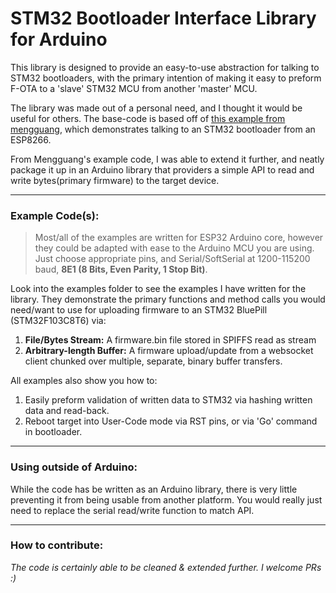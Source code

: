 # STM32 Bootloader Interface Library for Arduino

This library is designed to provide an easy-to-use abstraction for talking to STM32 bootloaders, with the primary intention of making it easy to preform F-OTA to a 'slave' STM32 MCU from another 'master' MCU.

The library was made out of a personal need, and I thought it would be useful for others. The base-code is based off of [this example from mengguang](http://https://github.com/mengguang/esp8266_stm32_isp "this example from mengguang"), which demonstrates talking to an STM32 bootloader from an ESP8266.

From Mengguang's example code, I was able to extend it further, and neatly package it up in an Arduino library that providers a simple API to read and write bytes(primary firmware) to the target device.

------------

### Example Code(s):
> Most/all of the examples are written for ESP32 Arduino core, however they could be adapted with ease to the Arduino MCU you are using. Just choose appropriate pins, and Serial/SoftSerial at 1200-115200 baud,  **8E1 (8 Bits, Even Parity, 1 Stop Bit)**.

Look into the examples folder to see the examples I have written for the library.
They demonstrate the primary functions and method calls you would need/want to use
for uploading firmware to an STM32 BluePill (STM32F103C8T6) via:
1. **File/Bytes Stream:** A firmware.bin file stored in SPIFFS read as stream
2. **Arbitrary-length Buffer:** A firmware upload/update from a websocket client chunked over multiple, separate, binary buffer transfers.

All examples also show you how to:
1. Easily preform validation of written data to STM32 via hashing written data and read-back.
2. Reboot target into User-Code mode via RST pins, or via 'Go' command in bootloader.

------------

### Using outside of Arduino:
While the code has be written as an Arduino library, there is very little preventing it from being usable from another platform. You would really just need to replace the serial read/write function to match API.

------------

### How to contribute:
*The code is certainly able to be cleaned & extended further. I welcome PRs :)*
